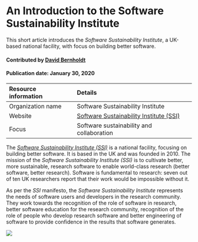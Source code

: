 # An Introduction to the Software Sustainability Institute

<!-- deck text start --> 
This short article introduces the *Software Sustainability Institute*, a UK-based national facility, with focus on building better software.
<!-- deck text end --> 

#### Contributed by [David Bernholdt](http://github.com/bernhold)
#### Publication date: January 30, 2020

Resource information | Details 
:--- | :--- 
Organization name | Software Sustainability Institute
Website | [Software Sustainability Institute (SSI)](https://www.software.ac.uk/)
Focus | Software sustainability and collaboration

The *[Software Sustainability Institute (SSI)](https://www.software.ac.uk/)* is a national facility, focusing on building better software. It is based in the UK and was founded in 2010. The mission of the *Software Sustainability Institute (SSI)* is to cultivate better, more sustainable, research software to enable world-class research (better software, better research). Software is fundamental to research: seven out of ten UK researchers report that their work would be impossible without it.

As per the *SSI* manifesto, the *Software Sustainability Institute* represents the needs of software users and developers in the research community. They work towards the recognition of the role of software in research, better software education for the research community, recognition of the role of people who develop research software and better engineering of software to provide confidence in the results that software generates.

<img src='https://github.com/betterscientificsoftware/images/raw/master/Logo-class-ssi.png' class='logo' />



<!---
Publish: yes
Categories: Collaboration
Topics: Projects and organizations
Tags: organization, project
Level: 2
Prerequisites: defaults
Aggregate: none
--->
